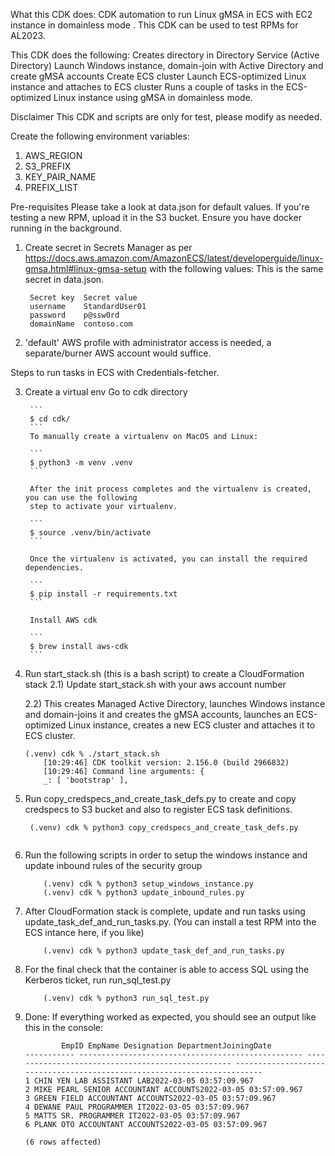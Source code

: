 What this CDK does:
CDK automation to run Linux gMSA in ECS with EC2 instance in domainless mode . This CDK can be used to test RPMs for AL2023.

This CDK does the following:
Creates directory in Directory Service (Active Directory)
Launch Windows instance, domain-join with Active Directory and create gMSA accounts
Create ECS cluster
Launch ECS-optimized Linux instance and attaches to ECS cluster
Runs a couple of tasks in the ECS-optimized Linux instance using gMSA in domainless mode.

Disclaimer
This CDK and scripts are only for test, please modify as needed.

Create the following environment variables: 
1. AWS_REGION
2. S3_PREFIX
3. KEY_PAIR_NAME
4. PREFIX_LIST

Pre-requisites
Please take a look at data.json for default values.
If you're testing a new RPM, upload it in the S3 bucket.
Ensure you have docker running in the background.
1) Create secret in Secrets Manager as per https://docs.aws.amazon.com/AmazonECS/latest/developerguide/linux-gmsa.html#linux-gmsa-setup with the following values:
   This is the same secret in data.json.
   ```
    Secret key  Secret value
    username    StandardUser01
    password    p@ssw0rd
    domainName  contoso.com
    ```
2) 'default' AWS profile with administrator access is needed, a separate/burner AWS account would suffice.

Steps to run tasks in ECS with Credentials-fetcher.

3) Create a virtual env
        Go to cdk directory

        ```
        $ cd cdk/
        ```
        To manually create a virtualenv on MacOS and Linux:

        ```
        $ python3 -m venv .venv
        ```

        After the init process completes and the virtualenv is created, you can use the following
        step to activate your virtualenv.

        ```
        $ source .venv/bin/activate
        ```

        Once the virtualenv is activated, you can install the required dependencies.

        ```
        $ pip install -r requirements.txt
        ```

        Install AWS cdk

        ```
        $ brew install aws-cdk
        ```

5) Run start_stack.sh (this is a bash script) to create a CloudFormation stack
   2.1) Update start_stack.sh with your aws account number

   2.2) This creates Managed Active Directory, launches Windows instance and domain-joins it and creates the gMSA accounts, launches an ECS-optimized Linux instance, creates a new ECS cluster and attaches it to ECS cluster.
    ```
    (.venv) cdk % ./start_stack.sh
        [10:29:46] CDK toolkit version: 2.156.0 (build 2966832)
        [10:29:46] Command line arguments: {
        _: [ 'bootstrap' ],
    ```

7) Run copy_credspecs_and_create_task_defs.py to create and copy credspecs to S3 bucket and also to register ECS task definitions.
    ```
     (.venv) cdk % python3 copy_credspecs_and_create_task_defs.py
     
    ```
8) Run the following scripts in order to setup the windows instance and update inbound rules of the security group
    ```
        (.venv) cdk % python3 setup_windows_instance.py
        (.venv) cdk % python3 update_inbound_rules.py
    ```

9) After CloudFormation stack is complete, update and run tasks using update_task_def_and_run_tasks.py. (You can install a test RPM into the ECS intance here, if you like)
    ```
        (.venv) cdk % python3 update_task_def_and_run_tasks.py
    ```

10) For the final check that the container is able to access SQL using the Kerberos ticket, run run_sql_test.py
    ```
        (.venv) cdk % python3 run_sql_test.py
    ```

11) Done: If everything worked as expected, you should see an output like this in the console:
    ```
            EmpID EmpName Designation DepartmentJoiningDate
    ----------- -------------------------------------------------- -------------------------------------------------- -------------------------------------------------------------------------
    1 CHIN YEN LAB ASSISTANT LAB2022-03-05 03:57:09.967
    2 MIKE PEARL SENIOR ACCOUNTANT ACCOUNTS2022-03-05 03:57:09.967
    3 GREEN FIELD ACCOUNTANT ACCOUNTS2022-03-05 03:57:09.967
    4 DEWANE PAUL PROGRAMMER IT2022-03-05 03:57:09.967
    5 MATTS SR. PROGRAMMER IT2022-03-05 03:57:09.967
    6 PLANK OTO ACCOUNTANT ACCOUNTS2022-03-05 03:57:09.967

    (6 rows affected)
    ```




